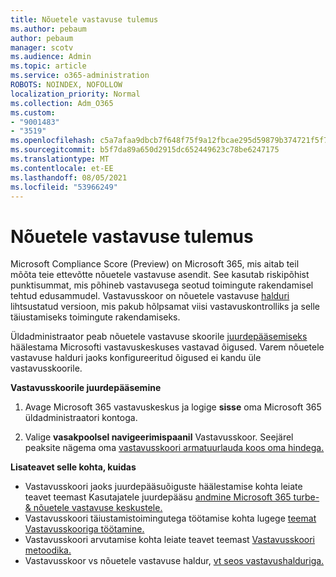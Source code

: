 ```yaml
---
title: Nõuetele vastavuse tulemus
ms.author: pebaum
author: pebaum
manager: scotv
ms.audience: Admin
ms.topic: article
ms.service: o365-administration
ROBOTS: NOINDEX, NOFOLLOW
localization_priority: Normal
ms.collection: Adm_O365
ms.custom:
- "9001483"
- "3519"
ms.openlocfilehash: c5a7afaa9dbcb7f648f75f9a12fbcae295d59879b374721f5f7156b2d8c06d62
ms.sourcegitcommit: b5f7da89a650d2915dc652449623c78be6247175
ms.translationtype: MT
ms.contentlocale: et-EE
ms.lasthandoff: 08/05/2021
ms.locfileid: "53966249"
---
```

# <a name="compliance-score"></a>Nõuetele vastavuse tulemus

Microsoft Compliance Score (Preview) on Microsoft 365, mis aitab teil mõõta teie ettevõtte nõuetele vastavuse asendit. See kasutab riskipõhist punktisummat, mis põhineb vastavusega seotud toimingute rakendamisel tehtud edusammudel.   Vastavusskoor on nõuetele vastavuse [halduri](https://docs.microsoft.com/microsoft-365/compliance/compliance-manager-overview) lihtsustatud versioon, mis pakub hõlpsamat viisi vastavuskontrolliks ja selle täiustamiseks toimingute rakendamiseks. 

Üldadministraator peab nõuetele vastavuse skoorile [juurdepääsemiseks](https://docs.microsoft.com/microsoft-365/security/office-365-security/permissions-in-the-security-and-compliance-center) häälestama Microsofti vastavuskeskuses vastavad õigused.  Varem nõuetele vastavuse halduri jaoks konfigureeritud õigused ei kandu üle vastavusskoorile.

**Vastavusskoorile juurdepääsemine**

1. Avage Microsoft 365 vastavuskeskus ja logige **sisse** oma Microsoft 365 üldadministraatori kontoga.

2. Valige **vasakpoolsel navigeerimispaanil** Vastavusskoor. Seejärel peaksite nägema oma [vastavusskoori armatuurlauda koos oma hindega.](https://docs.microsoft.com/microsoft-365/compliance/compliance-score-setup#understand-the-compliance-score-dashboard)
 

**Lisateavet selle kohta, kuidas**

- Vastavusskoori jaoks juurdepääsuõiguste häälestamise kohta leiate teavet teemast Kasutajatele juurdepääsu [andmine Microsoft 365 turbe- & nõuetele vastavuse keskustele.](https://docs.microsoft.com/microsoft-365/security/office-365-security/grant-access-to-the-security-and-compliance-center)
- Vastavusskoori täiustamistoimingutega töötamise kohta lugege [teemat Vastavusskooriga töötamine.](https://docs.microsoft.com/microsoft-365/compliance/working-with-compliance-score)
- Vastavusskoori arvutamise kohta leiate teavet teemast [Vastavusskoori metoodika.](https://docs.microsoft.com/microsoft-365/compliance/compliance-score-methodology)
- Vastavusskoor vs nõuetele vastavuse haldur, [vt seos vastavushalduriga.](https://docs.microsoft.com/microsoft-365/compliance/compliance-score#relationship-to-compliance-manager)

